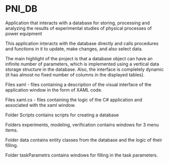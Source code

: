 # PNI_DB
Application that interacts with a database for storing, processing and  analyzing the results of experimental studies of physical processes of power equipment

This application interacts with the database directly and calls procedures and functions in it to update, make changes, and also select data.

The main highlight of the project is that a database object can have an infinite number of parameters, which is implemented using
a vertical data storage structure in the database.
Also, the interface is completely dynamic (it has almost no fixed number of columns in the displayed tables).




Files xaml - files containing a description of the visual interface of the application window in the form of XAML code.

Files xaml.cs - files containing the logic of the C# application and associated with the xaml window.

Folder Scripts contains scripts for creating a database

Folders experiments, modeling, verification contains windows for 3 menu items.

Folder data contains entity classes from the database and the logic of their filling.

Folder taskParametrs contains windows for filling in the task parameters.
